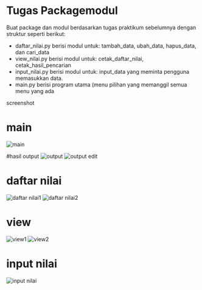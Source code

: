 # Tugas Packagemodul
Buat package dan modul berdasarkan tugas praktikum sebelumnya dengan struktur seperti berikut:

- daftar_nilai.py berisi modul untuk: tambah_data, ubah_data, hapus_data, dan cari_data
- view_nilai.py berisi modul untuk: cetak_daftar_nilai, cetak_hasil_pencarian
- input_nilai.py berisi modul untuk: input_data yang meminta pengguna memasukkan data.
- main.py berisi program utama (menu pilihan yang memanggil semua menu yang ada

screenshot 

# main
![main](https://user-images.githubusercontent.com/56379930/72237434-0683d800-360d-11ea-9ed5-d62b84e87b63.png)

#hasil output
![output](https://user-images.githubusercontent.com/56379930/72237505-4c40a080-360d-11ea-9cbd-8f9c11336e1e.png)
![output edit](https://user-images.githubusercontent.com/56379930/72237515-5498db80-360d-11ea-8e1c-8f43039e9bf4.png)

# daftar nilai
![daftar nilai1](https://user-images.githubusercontent.com/56379930/72237557-785c2180-360d-11ea-91c7-3866230e28cf.png)
![daftar nilai2](https://user-images.githubusercontent.com/56379930/72237562-7db96c00-360d-11ea-9294-0de89929d907.png)

# view
![view1](https://user-images.githubusercontent.com/56379930/72237578-932e9600-360d-11ea-8521-89efd881ae16.png)
![view2](https://user-images.githubusercontent.com/56379930/72237583-96c21d00-360d-11ea-856a-ab2ff79af8bb.png)

# input nilai
![input nilai](https://user-images.githubusercontent.com/56379930/72237618-af323780-360d-11ea-853f-2b71c2527c3f.png)
